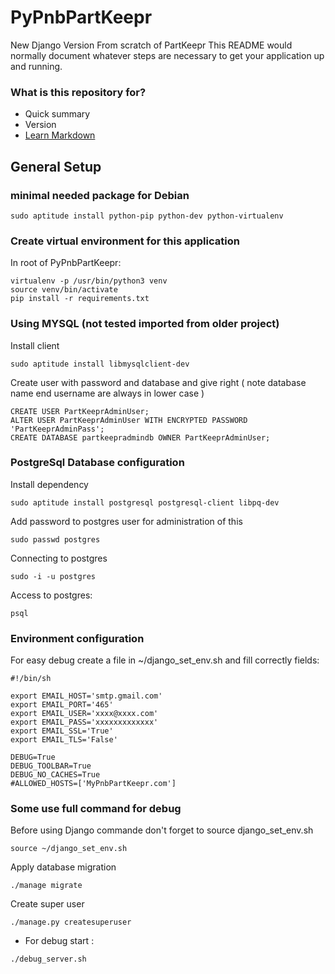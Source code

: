 # PyPnbPartKeepr
New Django Version From scratch of PartKeepr
This README would normally document whatever steps are necessary to get your application up and running.

### What is this repository for?

* Quick summary
* Version
* [Learn Markdown](https://bitbucket.org/tutorials/markdowndemo)


## General Setup

### minimal needed package for Debian
```
sudo aptitude install python-pip python-dev python-virtualenv
```

### Create virtual environment for this application

In root of PyPnbPartKeepr:
```
virtualenv -p /usr/bin/python3 venv
source venv/bin/activate
pip install -r requirements.txt
```

### Using MYSQL (not tested imported from older project)


Install client
```
sudo aptitude install libmysqlclient-dev
```

Create user with password and database and give right
  ( note database name end username are always in lower case )

```
CREATE USER PartKeeprAdminUser;
ALTER USER PartKeeprAdminUser WITH ENCRYPTED PASSWORD 'PartKeeprAdminPass';
CREATE DATABASE partkeepradmindb OWNER PartKeeprAdminUser;
```


### PostgreSql Database configuration

Install dependency

```
sudo aptitude install postgresql postgresql-client libpq-dev
```

Add password to postgres user for administration of this

```
sudo passwd postgres
```

Connecting to postgres

```
sudo -i -u postgres
```

Access to postgres:

```
psql
```


### Environment configuration

For easy debug create a file in ~/django_set_env.sh and fill correctly fields:

```
#!/bin/sh

export EMAIL_HOST='smtp.gmail.com'
export EMAIL_PORT='465'
export EMAIL_USER='xxxx@xxxx.com'
export EMAIL_PASS='xxxxxxxxxxxxx'
export EMAIL_SSL='True'
export EMAIL_TLS='False'

DEBUG=True
DEBUG_TOOLBAR=True
DEBUG_NO_CACHES=True
#ALLOWED_HOSTS=['MyPnbPartKeepr.com']

```

### Some use full command for debug

Before using Django commande don't forget to source django_set_env.sh

```
source ~/django_set_env.sh
```

Apply database migration

```
./manage migrate
```

Create super user

```
./manage.py createsuperuser
```

* For debug start :
```
./debug_server.sh
```

